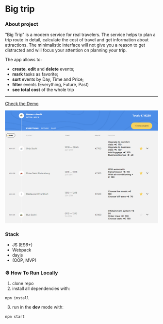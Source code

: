 # Big trip

### About project

"Big Trip" is a modern service for real travelers. The service helps to plan a trip route in detail, calculate the cost of travel and get information about attractions. The minimalistic interface will not give you a reason to get distracted and will focus your attention on planning your trip.

The app allows to:

- **create**, **edit** and **delete** events;
- **mark** tasks as favorite;
- **sort** events by Day, Time and Price;
- **filter** events (Everything, Future, Past)
- **see total cost** of the whole trip

---
[Check the Demo](https://external.ink?to=/bentonfraizer.github.io/big-trip/)

<img src="https://github.com/BentonFraizer/big-trip/blob/master/.github/workflows/big-trip.png" width="769" />

### Stack 
- JS (ES6+)
- Webpack
- dayjs
- (OOP, MVP)

### ⚙️ How To Run Locally

1. clone repo
2. install all dependencies with:
```
npm install
```
3. run in the **dev** mode with:
```
npm start
```
